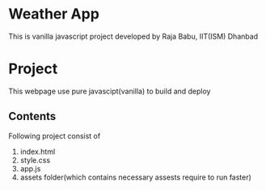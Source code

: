 # **Weather App**
 This is vanilla javascript project developed by Raja Babu, IIT(ISM) Dhanbad
 
 # Project
This webpage use pure javascipt(vanilla) to build and deploy

## Contents 
Following project consist of 
1. index.html
2. style.css
3. app.js
4. assets folder(which contains necessary assests require to run faster)

